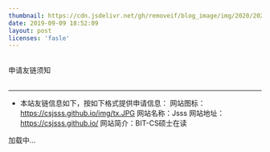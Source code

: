 ```yaml
---
thumbnail: https://cdn.jsdelivr.net/gh/removeif/blog_image/img/2020/20201030170457.png
date: 2019-09-09 18:52:09
layout: post
licenses: 'fasle'
---
```

<div class="friend-title-item"><br>申请友链须知<br><br><hr></div>

- 本站友链信息如下，按如下格式提供申请信息：
    网站图标：https://csjsss.github.io/img/tx.JPG
    网站名称：Jsss
    网站地址：https://csjsss.github.io/
    网站简介：BIT-CS硕士在读


<script type="text/javascript" defer src="/js/friend.js"></script>
<div class="links-content">加载中...</div>